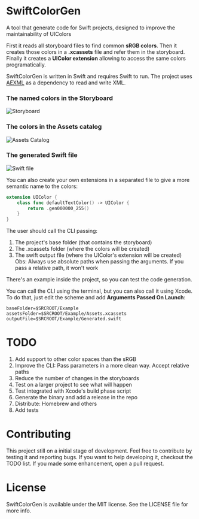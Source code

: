 # SwiftColorGen
A tool that generate code for Swift projects, designed to improve the maintainability of UIColors

First it reads all storyboard files to find common **sRGB colors**. Then it creates those colors in a **.xcassets** file and refer them in the storyboard. Finally it creates a **UIColor extension** allowing to access the same colors programatically.

SwiftColorGen is written in Swift and requires Swift to run. The project uses [AEXML](https://github.com/tadija/AEXML) as a dependency to read and write XML.

### The named colors in the Storyboard
![Storyboard](https://github.com/fernandodelrio/SwiftColorGen/raw/master/Resources/Storyboard.png)

### The colors in the Assets catalog
![Assets Catalog](https://github.com/fernandodelrio/SwiftColorGen/raw/master/Resources/Assets.png)

### The generated Swift file
![Swift file](https://github.com/fernandodelrio/SwiftColorGen/raw/master/Resources/Swift.png)

You can also create your own extensions in a separated file to give a more semantic name to the colors:

```swift
extension UIColor {
    class func defaultTextColor() -> UIColor {
        return .gen000000_255()
    }
}
```

The user should call the CLI passing:
1. The project's base folder (that contains the storyboard)
2. The .xcassets folder (where the colors will be created)
3. The swift output file (where the UIColor's extension will be
 created)
Obs: Always use absolute paths when passing the arguments. If you pass a relative path, it won't work

There's an example inside the project, so you can test the code generation.

You can call the CLI using the terminal, but you can also call it using Xcode. To do that, just edit the scheme and add **Arguments Passed On Launch**:
```
baseFolder=$SRCROOT/Example
assetsFolder=$SRCROOT/Example/Assets.xcassets
outputFile=$SRCROOT/Example/Generated.swift
```

# TODO
1. Add support to other color spaces than the sRGB
2. Improve the CLI: Pass parameters in a more clean way. Accept relative paths
3. Reduce the number of changes in the storyboards
4. Test on a larger project to see what will happen
5. Test integrated with Xcode's build phase script
6. Generate the binary and add a release in the repo
7. Distribute: Homebrew and others
8. Add tests


# Contributing
This project still on a initial stage of development. Feel free to contribute by testing it and reporting bugs. If you want to help developing it, checkout the TODO list. If you made some enhancement, open a pull request.

# License
SwiftColorGen is available under the MIT license. See the LICENSE file for more info.
